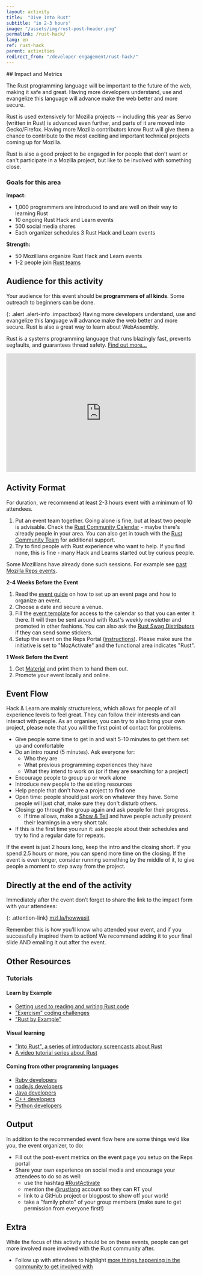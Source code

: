 ```yaml
---
layout: activity
title:  "Dive Into Rust"
subtitle: "in 2-3 hours"
image: "/assets/img/rust-post-header.png"
permalink: /rust-hack/
lang: en
ref: rust-hack
parent: activities
redirect_from: "/developer-engagement/rust-hack/"
---
```


<div class="col-md-3 hidden-xs pull-right" markdown="1">
## Impact and Metrics

The Rust programming language will be important to the future of the web, making it safe and great. Having more developers understand, use and evangelize this language will advance make the web better and more secure.

Rust is used extensively for Mozilla projects -- including this year as Servo (written in Rust) is advanced even further, and parts of it are moved into Gecko/Firefox. Having more Mozilla contributors know Rust will give them a chance to contribute to the most exciting and important technical projects coming up for Mozilla.

Rust is also a good project to be engaged in for people that don't want or can't participate in a Mozilla project, but like to be involved with something close.

### Goals for this area

__Impact:__

* 1,000 programmers are introduced to and are well on their way to learning Rust
* 10 ongoing Rust Hack and Learn events
* 500 social media shares
* Each organizer schedules 3 Rust Hack and Learn events

__Strength:__

* 50 Mozillians organize Rust Hack and Learn events
* 1-2 people join [Rust teams]

[Rust teams]: https://www.rust-lang.org/en-US/team.html

## Audience for this activity

Your audience for this event should be **programmers of all kinds**. Some outreach to beginners can be done.
</div>

<div class="col-md-9" markdown="1">

{: .alert .alert-info .impactbox}
<span class="glyphicon glyphicon-ok-circle" aria-hidden="true"></span>
Having more developers understand, use and evangelize this language will advance make the web better and more secure. Rust is also a great way to learn about WebAssembly.

Rust is a systems programming language that runs blazingly fast, prevents segfaults, and guarantees thread safety. [Find out more...](https://www.rust-lang.org)

<p>
  <iframe style="max-width:100%;" width="560" height="315" src="https://www.youtube.com/embed/8EPsnf_ZYU0" frameborder="0" allowfullscreen></iframe>
</p>


## Activity Format

For duration, we recommend at least 2-3 hours event with a minimum of 10 attendees.

1. Put an event team together. Going alone is fine, but at least two people is advisable. Check the [Rust Community Calendar](https://calendar.google.com/calendar/embed?src=apd9vmbc22egenmtu5l6c5jbfc@group.calendar.google.com) - maybe there's already people in your area. You can also get in touch with  the [Rust Community Team](mailto:community@rust-lang.org) for additional support.
2. Try to find people with Rust experience who want to help. If you find none, this is fine - many Hack and Learns started out by curious people.


Some Mozillians have already done such sessions. For example see [past Mozilla Reps events](https://reps.mozilla.org/events/#/period/past/category/rust/).

**2-4 Weeks Before the Event**

1. Read the [event guide](/eventguide/) on how to set up an event page and how to organize an event.
1. Choose a date and secure a venue.
1. Fill the [event template](https://github.com/rust-community/events-team/issues/new?template=new_meetup.md&labels=meetup,mozilla-activities) for access to the calendar so that you can enter it there.  It will then be sent around with Rust's weekly newsletter and promoted in other fashions. You can also ask the [Rust Swag Distributors](mailto:community-swag@rust-lang.org) if they can send some stickers.
1. Setup the event on the Reps Portal ([instructions](https://wiki.mozilla.org/ReMo/SOPs/Event_hosting)). Please make sure the initiative is set to "MozActivate" and the functional area indicates "Rust".

**1 Week Before the Event**

1. Get [Material](https://github.com/rust-community/resources) and print them to hand them out.
1. Promote your event locally and online.

## Event Flow

Hack & Learn are mainly structureless, which allows for people of all experience levels to feel great. They can follow their interests and can interact with people. As an organiser, you can try to also bring your own project, please note that you will the first point of contact for problems.

* Give people some time to get in and wait 5-10 minutes to get them set up and comfortable
* Do an intro round (5 minutes). Ask everyone for:
  - Who they are
  - What previous programming experiences they have
  - What they intend to work on (or if they are searching for a project)
* Encourage people to group up or work alone
* Introduce new people to the existing resources
* Help people that don't have a project to find one
* Open time: people should just work on whatever they have. Some people will just chat, make sure they don't disturb others.
* Closing: go through the group again and ask people for their progress.
  - If time allows, make a [Show \& Tell](https://en.wikipedia.org/wiki/Show_and_tell_(education)) and have people actually present their learnings in a very short talk.
* If this is the first time you run it: ask people about their schedules and try to find a regular date for repeats.

If the event is just 2 hours long, keep the intro and the closing short. If you spend 2.5 hours or more, you can spend more time on the closing. If the event is even longer, consider running something by the middle of it, to give people a moment to step away from the project.

## Directly at the end of the activity
Immediately after the event don’t forget to share the link to the impact form with your attendees:

{: .attention-link}
[mzl.la/howwasit](http://mzl.la/howwasit)

Remember this is how you’ll know who attended your event, and if you successfully inspired them to action! We recommend adding it to your final slide AND emailing it out after the event.

## Other Resources

### Tutorials

#### Learn by Example

* [Getting used to reading and writing Rust code](https://github.com/carols10cents/rustlings)
* ["Exercism" coding challenges](http://exercism.io/languages/rust/about)
* ["Rust by Example"](https://rustbyexample.com/index.html)

#### Visual learning

* ["Into Rust", a series of introductory screencasts about Rust](http://intorust.com/)
* [A video tutorial series about Rust](https://www.youtube.com/playlist?list=PL0Fqs05rod8D80WKBCeT326CT8vcAm_N9)

#### Coming from other programming languages

* [Ruby developers](http://www.rustforrubyists.com/book/book.html)
* [node.js developers](https://github.com/Mercateo/rust-for-node-developers#rust-for-node-developers)
* [Java developers](https://mixitconf.org/en/2017/rust-for-java-developers)
* [C++ developers](https://github.com/nrc/r4cppp#rust-for-systems-programmers)
* [Python developers](http://lucumr.pocoo.org/2015/5/27/rust-for-pythonistas/)


## Output
In addition to the recommended event flow here are some things we’d like you, the event organizer, to do:

* Fill out the post-event metrics on the event page you setup on the Reps portal
* Share your own experience on social media and encourage your attendees to do so as well:
  * use the hashtag [#RustActivate]
  * mention the [@rustlang] account so they can RT you!
  * link to a GitHub project or blogpost to show off your work!
  * take a "family photo" of your group members (make sure to get permission from everyone first!)

[#RustActivate]: https://twitter.com/search?f=tweets&q=%23RustActivate&src=typd
[@rustlang]: https://twitter.com/rustlang

## Extra
While the focus of this activity should be on these events, people can get more involved more involved with the Rust community after.

* Follow up with attendees to highlight [more things happening in the community to get involved with](https://www.rust-lang.org/en-US/community.html)
</div>
